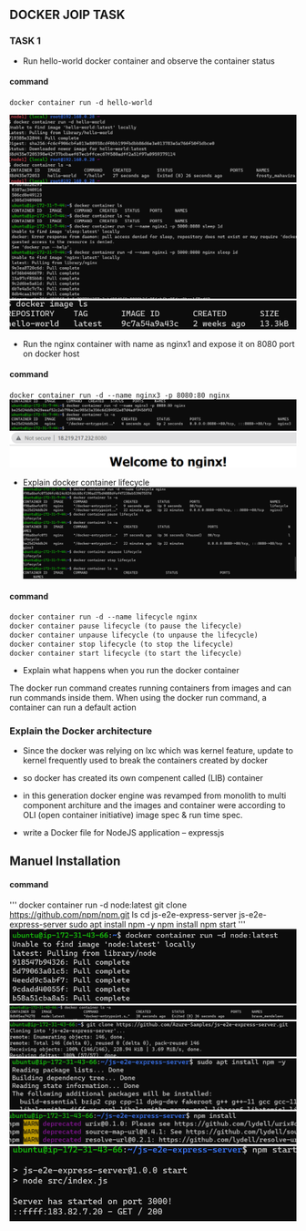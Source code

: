 DOCKER JOIP TASK
-----------------

### TASK 1

* Run hello-world docker container and observe the container status

#### command

`docker container run -d hello-world`


![reference](./images/1.png)
![reference](./images/2.png)
![reference](./images/3.png)


* Run the nginx container with name as nginx1 and expose it 
on 8080 port on docker host

#### command
`docker container run -d --name nginx3 -p 8080:80 nginx`
![reference](./images/4.png)
![reference](./images/5.png)

* Explain docker container lifecycle
![reference](./images/6.png)
#### command
 ```
docker container run -d --name lifecycle nginx
docker container pause lifecycle (to pause the lifecycle)
docker container unpause lifecycle (to unpause the lifecycle)
docker container stop lifecycle (to stop the lifecycle)
docker container start lifecycle (to start the lifecycle)

```
* Explain what happens when you run the docker container

The docker run command creates running containers from images and can run commands inside them. When using the docker run command, a container can run a default action 

### Explain the Docker architecture

* Since the docker was relying on lxc which was kernel feature, update to kernel frequently used to break the containers created by docker 
* so docker has created its own compenent called (LIB) container 
* in this generation docker engine was revamped from monolith to multi component architure and the images and container were according to OLI (open container initiative) image spec & run time spec.

* write a Docker file for NodeJS application – expressjs

 Manuel Installation 
---------------------
#### command

'''
docker container run -d node:latest
git clone https://github.com/npm/npm.git
ls 
cd js-e2e-express-server
js-e2e-express-server sudo apt install npm -y
npm install
npm start 
'''
![reference](./images/7.png)
![reference](./images/8.png)
![reference](./images/9.png)
![reference](./images/10.png)
![reference](./images/11.png)
![reference](./images/12.png)